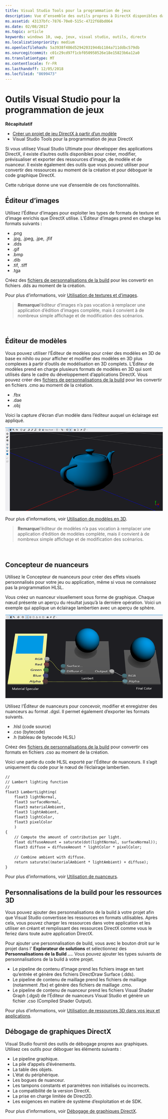 ```yaml
---
title: Visual Studio Tools pour la programmation de jeux
description: Vue d’ensemble des outils propres à DirectX disponibles dans Visual Studio.
ms.assetid: 43137bfc-7876-70e0-515c-4722f68bd064
ms.date: 02/08/2017
ms.topic: article
keywords: windows 10, uwp, jeux, visual studio, outils, directx
ms.localizationpriority: medium
ms.openlocfilehash: 5a3938f486d52942031944b1184a711ddbc579db
ms.sourcegitcommit: c01c29cd97f1cbf050950526e18e15823b6a12a0
ms.translationtype: MT
ms.contentlocale: fr-FR
ms.lasthandoff: 12/05/2018
ms.locfileid: "8699473"
---
```

# <a name="visual-studio-tools-for-game-programming"></a>Outils Visual Studio pour la programmation de jeux



**Récapitulatif**

-   [Créer un projet de jeu DirectX à partir d’un modèle](user-interface.md)
-   Visual Studio Tools pour la programmation de jeux DirectX


Si vous utilisez Visual Studio Ultimate pour développer des applications DirectX, il existe d’autres outils disponibles pour créer, modifier, prévisualiser et exporter des ressources d’image, de modèle et de nuanceur. Il existe également des outils que vous pouvez utiliser pour convertir des ressources au moment de la création et pour déboguer le code graphique DirectX.

Cette rubrique donne une vue d’ensemble de ces fonctionnalités.

## <a name="image-editor"></a>Éditeur d’images


Utilisez l’Éditeur d’images pour exploiter les types de formats de texture et d’image enrichis que DirectX utilise. L’Éditeur d’images prend en charge les formats suivants :

-   .png
-   .jpg, .jpeg, .jpe, .jfif
-   .dds
-   .gif
-   .bmp
-   .dib
-   .tif, .tiff
-   .tga

Créez des [fichiers de personnalisations de la build](#build-customizations-for-3d-assets) pour les convertir en fichiers .dds au moment de la création.

Pour plus d’informations, voir [Utilisation de textures et d’images](https://msdn.microsoft.com/library/windows/apps/hh873119.aspx).

> **Remarque**l’éditeur d’images n’a pas vocation à remplacer une application d’édition d’images complète, mais il convient à de nombreux simple affichage et de modification des scénarios.

 

## <a name="model-editor"></a>Éditeur de modèles


Vous pouvez utiliser l’Éditeur de modèles pour créer des modèles en 3D de base ex nihilo ou pour afficher et modifier des modèles en 3D plus complexes à partir d’outils de modélisation en 3D complets. L’Éditeur de modèles prend en charge plusieurs formats de modèles en 3D qui sont utilisés dans le cadre du développement d’applications DirectX. Vous pouvez créer des [fichiers de personnalisations de la build](#build-customizations-for-3d-assets) pour les convertir en fichiers .cmo au moment de la création.

-   .fbx
-   .dae
-   .obj

Voici la capture d’écran d’un modèle dans l’éditeur auquel un éclairage est appliqué.

![Théière](images/modeleditor.png)

Pour plus d’informations, voir [Utilisation de modèles en 3D](https://msdn.microsoft.com/library/windows/apps/hh873114.aspx).

> **Remarque**l’éditeur de modèles n’a pas vocation à remplacer une application d’édition de modèles complète, mais il convient à de nombreux simple affichage et de modification des scénarios.

 

## <a name="shader-designer"></a>Concepteur de nuanceurs


Utilisez le Concepteur de nuanceurs pour créer des effets visuels personnalisés pour votre jeu ou application, même si vous ne connaissez pas la programmation HLSL.

Vous créez un nuanceur visuellement sous forme de graphique. Chaque nœud présente un aperçu du résultat jusqu’à la dernière opération. Voici un exemple qui applique un éclairage lambertien avec un aperçu de sphère.

![Graphique de nuanceur visuel](images/shaderdesigner.png)

Utilisez l’Éditeur de nuanceurs pour concevoir, modifier et enregistrer des nuanceurs au format .dgsl. Il permet également d’exporter les formats suivants.

-   .hlsl (code source)
-   .cso (bytecode)
-   .h (tableau de bytecode HLSL)

Créez des [fichiers de personnalisations de la build](#build-customizations-for-3d-assets) pour convertir ces formats en fichiers .cso au moment de la création.

Voici une partie du code HLSL exporté par l’Éditeur de nuanceurs. Il s’agit uniquement du code pour le nœud de l’éclairage lambertien.

```hlsl
//
// Lambert lighting function
//
float3 LambertLighting(
    float3 lightNormal,
    float3 surfaceNormal,
    float3 materialAmbient,
    float3 lightAmbient,
    float3 lightColor,
    float3 pixelColor
    )
{
    // Compute the amount of contribution per light.
    float diffuseAmount = saturate(dot(lightNormal, surfaceNormal));
    float3 diffuse = diffuseAmount * lightColor * pixelColor;

    // Combine ambient with diffuse.
    return saturate((materialAmbient * lightAmbient) + diffuse);
}
```

Pour plus d’informations, voir [Utilisation de nuanceurs](https://msdn.microsoft.com/library/windows/apps/hh873117.aspx).

## <a name="build-customizations-for-3d-assets"></a>Personnalisations de la build pour les ressources 3D


Vous pouvez ajouter des personnalisations de la build à votre projet afin que Visual Studio convertisse les ressources en formats utilisables. Après cela, vous pouvez charger les ressources dans votre application et les utiliser en créant et remplissant des ressources DirectX comme vous le feriez dans toute autre application DirectX.

Pour ajouter une personnalisation de build, vous avec le bouton droit sur le projet dans l' **Explorateur de solutions** et sélectionnez des **Personnalisations de la Build …**. Vous pouvez ajouter les types suivants de personnalisations de la build à votre projet.

-   Le pipeline de contenu d’image prend les fichiers image en tant qu’entrée et génère des fichiers DirectDraw Surface (.dds).
-   Le pipeline de contenu de maillage prend les fichiers de maillage (notamment .fbx) et génère des fichiers de maillage .cmo.
-   Le pipeline de contenu de nuanceur prend les fichiers Visual Shader Graph (.dgsl) de l’Éditeur de nuanceurs Visual Studio et génère un fichier .cso (Compiled Shader Output).

Pour plus d’informations, voir [Utilisation de ressources 3D dans vos jeux et applications](https://msdn.microsoft.com/library/windows/apps/hh972446.aspx).

## <a name="debugging-directx-graphics"></a>Débogage de graphiques DirectX


Visual Studio fournit des outils de débogage propres aux graphiques. Utilisez ces outils pour déboguer les éléments suivants :

-   Le pipeline graphique.
-   La pile d’appels d’événements.
-   La table des objets.
-   L’état du périphérique.
-   Les bogues de nuanceur.
-   Les tampons constants et paramètres non initialisés ou incorrects.
-   La compatibilité de la version DirectX.
-   La prise en charge limitée de Direct2D.
-   Les exigences en matière de système d’exploitation et de SDK.

Pour plus d’informations, voir [Débogage de graphiques DirectX](https://msdn.microsoft.com/library/windows/apps/hh315751.aspx).


 

 

 




